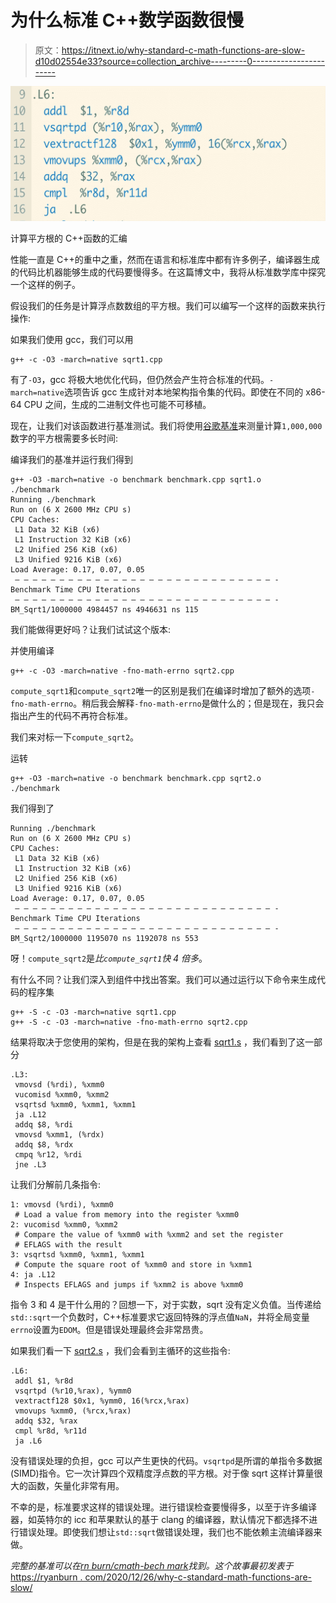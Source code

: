 # 为什么标准 C++数学函数很慢

> 原文：<https://itnext.io/why-standard-c-math-functions-are-slow-d10d02554e33?source=collection_archive---------0----------------------->

![](img/75b5d9c704df425862e1c51abddf9c4f.png)

计算平方根的 C++函数的汇编

性能一直是 C++的重中之重，然而在语言和标准库中都有许多例子，编译器生成的代码比机器能够生成的代码要慢得多。在这篇博文中，我将从标准数学库中探究一个这样的例子。

假设我们的任务是计算浮点数数组的平方根。我们可以编写一个这样的函数来执行操作:

如果我们使用 gcc，我们可以用

```
g++ -c -O3 -march=native sqrt1.cpp
```

有了`-O3`，gcc 将极大地优化代码，但仍然会产生符合标准的代码。`-march=native`选项告诉 gcc 生成针对本地架构指令集的代码。即使在不同的 x86-64 CPU 之间，生成的二进制文件也可能不可移植。

现在，让我们对该函数进行基准测试。我们将使用[谷歌基准](https://github.com/google/benchmark)来测量计算`1,000,000`数字的平方根需要多长时间:

编译我们的基准并运行我们得到

```
g++ -O3 -march=native -o benchmark benchmark.cpp sqrt1.o
./benchmark
Running ./benchmark
Run on (6 X 2600 MHz CPU s)
CPU Caches:
 L1 Data 32 KiB (x6)
 L1 Instruction 32 KiB (x6)
 L2 Unified 256 KiB (x6)
 L3 Unified 9216 KiB (x6)
Load Average: 0.17, 0.07, 0.05
 — — — — — — — — — — — — — — — — — — — — — — — — — — — — — -
Benchmark Time CPU Iterations
 — — — — — — — — — — — — — — — — — — — — — — — — — — — — — -
BM_Sqrt1/1000000 4984457 ns 4946631 ns 115
```

我们能做得更好吗？让我们试试这个版本:

并使用编译

```
g++ -c -O3 -march=native -fno-math-errno sqrt2.cpp
```

`compute_sqrt1`和`compute_sqrt2`唯一的区别是我们在编译时增加了额外的选项`-fno-math-errno`。稍后我会解释`-fno-math-errno`是做什么的；但是现在，我只会指出产生的代码不再符合标准。

我们来对标一下`compute_sqrt2`。

运转

```
g++ -O3 -march=native -o benchmark benchmark.cpp sqrt2.o
./benchmark
```

我们得到了

```
Running ./benchmark
Run on (6 X 2600 MHz CPU s)
CPU Caches:
 L1 Data 32 KiB (x6)
 L1 Instruction 32 KiB (x6)
 L2 Unified 256 KiB (x6)
 L3 Unified 9216 KiB (x6)
Load Average: 0.17, 0.07, 0.05
 — — — — — — — — — — — — — — — — — — — — — — — — — — — — — -
Benchmark Time CPU Iterations
 — — — — — — — — — — — — — — — — — — — — — — — — — — — — — -
BM_Sqrt2/1000000 1195070 ns 1192078 ns 553
```

呀！`compute_sqrt2`是*比`compute_sqrt1`快 4 倍多*。

有什么不同？让我们深入到组件中找出答案。我们可以通过运行以下命令来生成代码的程序集

```
g++ -S -c -O3 -march=native sqrt1.cpp
g++ -S -c -O3 -march=native -fno-math-errno sqrt2.cpp
```

结果将取决于您使用的架构，但是在我的架构上查看 [sqrt1.s](https://github.com/rnburn/cmath-benchmark/blob/main/asm/sqrt1.s) ，我们看到了这一部分

```
.L3:
 vmovsd (%rdi), %xmm0
 vucomisd %xmm0, %xmm2
 vsqrtsd %xmm0, %xmm1, %xmm1
 ja .L12
 addq $8, %rdi
 vmovsd %xmm1, (%rdx)
 addq $8, %rdx
 cmpq %r12, %rdi
 jne .L3
```

让我们分解前几条指令:

```
1: vmovsd (%rdi), %xmm0 
 # Load a value from memory into the register %xmm0
2: vucomisd %xmm0, %xmm2
 # Compare the value of %xmm0 with %xmm2 and set the register
 # EFLAGS with the result
3: vsqrtsd %xmm0, %xmm1, %xmm1 
 # Compute the square root of %xmm0 and store in %xmm1
4: ja .L12 
 # Inspects EFLAGS and jumps if %xmm2 is above %xmm0
```

指令 3 和 4 是干什么用的？回想一下，对于实数，sqrt 没有定义负值。当传递给`std::sqrt`一个负数时，C++标准要求它返回特殊的浮点值`NaN`，并将全局变量`errno`设置为`EDOM`。但是错误处理最终会非常昂贵。

如果我们看一下 [sqrt2.s](https://github.com/rnburn/cmath-benchmark/blob/main/asm/sqrt2.s) ，我们会看到主循环的这些指令:

```
.L6:
 addl $1, %r8d
 vsqrtpd (%r10,%rax), %ymm0
 vextractf128 $0x1, %ymm0, 16(%rcx,%rax)
 vmovups %xmm0, (%rcx,%rax)
 addq $32, %rax
 cmpl %r8d, %r11d
 ja .L6
```

没有错误处理的负担，gcc 可以产生更快的代码。`vsqrtpd`是所谓的单指令多数据(SIMD)指令。它一次计算四个双精度浮点数的平方根。对于像 sqrt 这样计算量很大的函数，矢量化非常有用。

不幸的是，标准要求这样的错误处理。进行错误检查要慢得多，以至于许多编译器，如英特尔的 icc 和苹果默认的基于 clang 的编译器，默认情况下都选择不进行错误处理。即使我们想让`std::sqrt`做错误处理，我们也不能依赖主流编译器来做。

*完整的基准可以在*[*rn burn/cmath-bech mark*](https://github.com/rnburn/cmath-benchmark)*找到。这个故事最初发表于*[https://ryanburn . com/2020/12/26/why-c-standard-math-functions-are-slow/](https://ryanburn.com/2020/12/26/why-c-standard-math-functions-are-slow/)